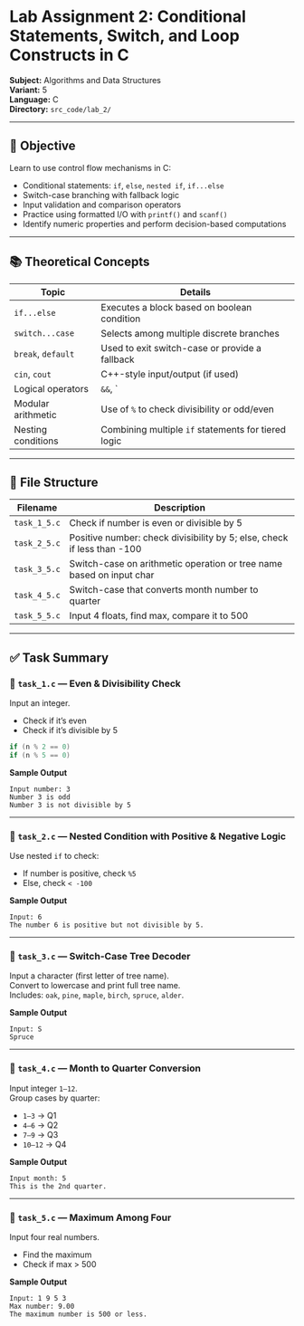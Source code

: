 # Lab Assignment 2: Conditional Statements, Switch, and Loop Constructs in C  
**Subject:** Algorithms and Data Structures  
**Variant:** 5  
**Language:** C  
**Directory:** `src_code/lab_2/`

---

## 🎯 Objective  
Learn to use control flow mechanisms in C:
- Conditional statements: `if`, `else`, `nested if`, `if...else`
- Switch-case branching with fallback logic
- Input validation and comparison operators
- Practice using formatted I/O with `printf()` and `scanf()`
- Identify numeric properties and perform decision-based computations

---

## 📚 Theoretical Concepts  

| Topic                      | Details                                                                 |
|---------------------------|-------------------------------------------------------------------------|
| `if...else`               | Executes a block based on boolean condition                             |
| `switch...case`           | Selects among multiple discrete branches                                |
| `break`, `default`        | Used to exit switch-case or provide a fallback                         |
| `cin`, `cout`             | C++-style input/output (if used)                                        |
| Logical operators          | `&&`, `||`, `==`, `!=`, `<`, `>`, `<=`, `>=`                            |
| Modular arithmetic        | Use of `%` to check divisibility or odd/even                           |
| Nesting conditions         | Combining multiple `if` statements for tiered logic                     |

---

## 📂 File Structure  

| Filename         | Description                                                              |
|------------------|--------------------------------------------------------------------------|
| `task_1_5.c`        | Check if number is even or divisible by 5                               |
| `task_2_5.c`        | Positive number: check divisibility by 5; else, check if less than -100 |
| `task_3_5.c`        | Switch-case on arithmetic operation or tree name based on input char    |
| `task_4_5.c`        | Switch-case that converts month number to quarter                       |
| `task_5_5.c`        | Input 4 floats, find max, compare it to 500                             |

---

## ✅ Task Summary

### 🔹 `task_1.c` — Even & Divisibility Check  
Input an integer.  
- Check if it’s even  
- Check if it’s divisible by 5  
```c
if (n % 2 == 0)
if (n % 5 == 0)
```

**Sample Output**
```
Input number: 3  
Number 3 is odd  
Number 3 is not divisible by 5
```

---

### 🔹 `task_2.c` — Nested Condition with Positive & Negative Logic  
Use nested `if` to check:  
- If number is positive, check `%5`  
- Else, check `< -100`

**Sample Output**
```
Input: 6  
The number 6 is positive but not divisible by 5.
```

---

### 🔹 `task_3.c` — Switch-Case Tree Decoder  
Input a character (first letter of tree name).  
Convert to lowercase and print full tree name.  
Includes: `oak`, `pine`, `maple`, `birch`, `spruce`, `alder`.

**Sample Output**
```
Input: S  
Spruce
```

---

### 🔹 `task_4.c` — Month to Quarter Conversion  
Input integer `1–12`.  
Group cases by quarter:  
- `1–3` → Q1  
- `4–6` → Q2  
- `7–9` → Q3  
- `10–12` → Q4

**Sample Output**
```
Input month: 5  
This is the 2nd quarter.
```

---

### 🔹 `task_5.c` — Maximum Among Four  
Input four real numbers.  
- Find the maximum  
- Check if max > 500  

**Sample Output**
```
Input: 1 9 5 3  
Max number: 9.00  
The maximum number is 500 or less.
```
